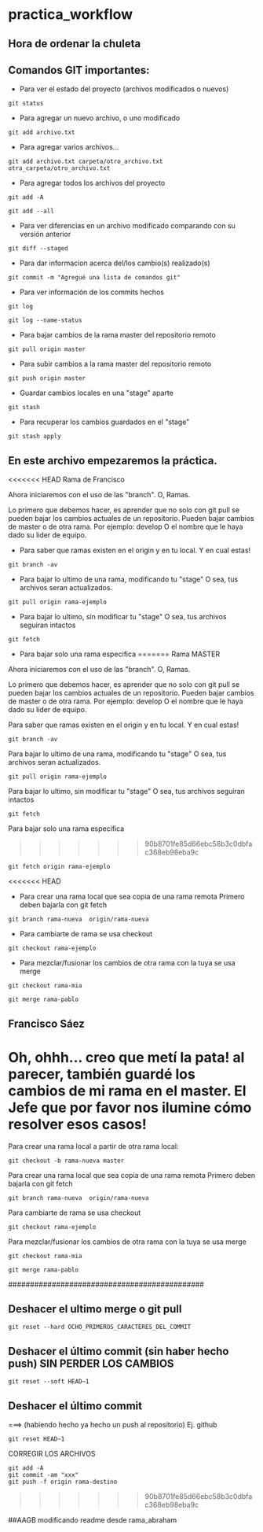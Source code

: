 # practica_workflow

## Hora de ordenar la chuleta
## Comandos GIT importantes:

- Para ver el estado del proyecto (archivos modificados o nuevos)
```Shell
git status
```

- Para agregar un nuevo archivo, o uno modificado
```Shell
git add archivo.txt
```
- Para agregar varios archivos...
```Shell
git add archivo.txt carpeta/otro_archivo.txt otra_carpeta/otro_archivo.txt
```
- Para agregar todos los archivos del proyecto
```Shell
git add -A

git add --all
```

- Para ver diferencias en un archivo modificado comparando con su versión anterior
```Shell
git diff --staged
```

- Para dar informacion acerca del/los cambio(s) realizado(s)
```Shell
git commit -m "Agregué una lista de comandos git"
```
- Para ver información de los commits hechos
```Shell
git log

git log --name-status
```

- Para bajar cambios de la rama master del repositorio remoto
```Shell
git pull origin master
```
- Para subir cambios a la rama master del repositorio remoto
```Shell
git push origin master
```

- Guardar cambios locales en una "stage" aparte
```Shell
git stash
```
- Para recuperar los cambios guardados en el "stage"
```Shell
git stash apply
```


## En este archivo empezaremos la práctica. 

<<<<<<< HEAD
Rama de Francisco

Ahora iniciaremos con el uso de las "branch". O, Ramas.

Lo primero que debemos hacer, es aprender que no solo con git pull
se pueden bajar los cambios actuales de un repositorio.
Pueden bajar cambios de master o de otra rama. Por ejemplo: develop
O el nombre que le haya dado su lider de equipo.

- Para saber que ramas existen en el origin y en tu local. Y en cual estas!
```Shell
git branch -av
```

- Para bajar lo ultimo de una rama, modificando tu "stage"
O sea, tus archivos seran actualizados.
```Shell
git pull origin rama-ejemplo
```

- Para bajar lo ultimo, sin modificar tu "stage"
O sea, tus archivos seguiran intactos
```Shell
git fetch
```

- Para bajar solo una rama especifica
=======
Rama MASTER

Ahora iniciaremos con el uso de las "branch". O, Ramas.

Lo primero que debemos hacer, es aprender que no solo con git pull se pueden bajar los cambios actuales de un repositorio. Pueden bajar cambios de master o de otra rama. Por ejemplo: develop O el nombre que le haya dado su lider de equipo.

Para saber que ramas existen en el origin y en tu local. Y en cual estas!
```Shell
git branch -av
```
Para bajar lo ultimo de una rama, modificando tu "stage" O sea, tus archivos seran actualizados.
```Shell
git pull origin rama-ejemplo
```
Para bajar lo ultimo, sin modificar tu "stage" O sea, tus archivos seguiran intactos
```Shell
git fetch
```
Para bajar solo una rama especifica
>>>>>>> 90b8701fe85d66ebc58b3c0dbfac368eb98eba9c
```Shell
git fetch origin rama-ejemplo
```

<<<<<<< HEAD
- Para crear una rama local que sea copia de una rama remota
Primero deben bajarla con git fetch
```Shell
git branch rama-nueva  origin/rama-nueva
```

- Para cambiarte de rama se usa checkout
```Shell
git checkout rama-ejemplo
```

- Para mezclar/fusionar los cambios de otra rama con la tuya se usa merge
```Shell
git checkout rama-mia

git merge rama-pablo
```

## Francisco Sáez
 Oh, ohhh... creo que metí la pata! al parecer, también guardé los cambios de mi rama en el master. El Jefe que por favor nos ilumine cómo resolver esos casos!
=======
Para crear una rama local a partir de otra rama local:
```Shell
git checkout -b rama-nueva master
```

Para crear una rama local que sea copia de una rama remota Primero deben bajarla con git fetch
```Shell
git branch rama-nueva  origin/rama-nueva
```
Para cambiarte de rama se usa checkout
```Shell
git checkout rama-ejemplo
```
Para mezclar/fusionar los cambios de otra rama con la tuya se usa merge
```Shell
git checkout rama-mia

git merge rama-pablo
```

#############################################

## Deshacer el ultimo merge o git pull
```Shell
git reset --hard OCHO_PRIMEROS_CARACTERES_DEL_COMMIT
```
## Deshacer el último commit (sin haber hecho push) SIN PERDER LOS CAMBIOS
```Shell
git reset --soft HEAD~1
```

## Deshacer el último commit 
===> (habiendo hecho ya hecho un push al repositorio) Ej. github
```Shell
git reset HEAD~1
```
CORREGIR LOS ARCHIVOS
```Shell
git add -A
git commit -am "xxx"
git push -f origin rama-destino
``` 
>>>>>>> 90b8701fe85d66ebc58b3c0dbfac368eb98eba9c


##AAGB
modificando readme desde rama_abraham


